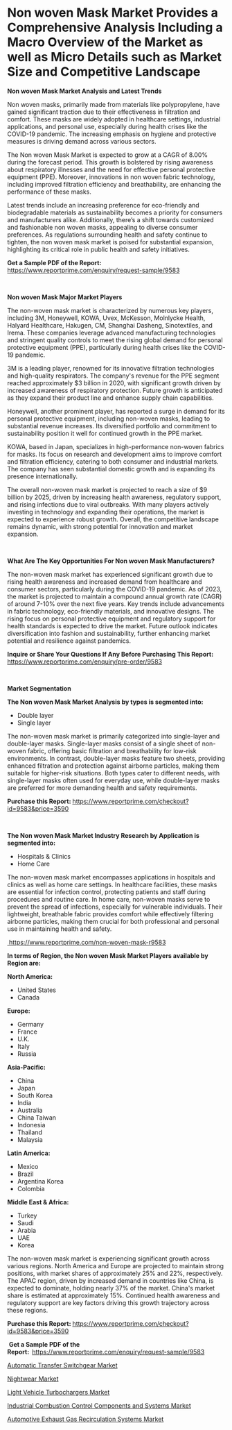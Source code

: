 <p><h1>Non woven Mask Market Provides a Comprehensive Analysis Including a Macro Overview of the Market as well as Micro Details such as Market Size and Competitive Landscape</h1></p><p><strong>Non woven Mask Market Analysis and Latest Trends</strong></p>
<p><p>Non woven masks, primarily made from materials like polypropylene, have gained significant traction due to their effectiveness in filtration and comfort. These masks are widely adopted in healthcare settings, industrial applications, and personal use, especially during health crises like the COVID-19 pandemic. The increasing emphasis on hygiene and protective measures is driving demand across various sectors.</p><p>The Non woven Mask Market is expected to grow at a CAGR of 8.00% during the forecast period. This growth is bolstered by rising awareness about respiratory illnesses and the need for effective personal protective equipment (PPE). Moreover, innovations in non woven fabric technology, including improved filtration efficiency and breathability, are enhancing the performance of these masks.</p><p>Latest trends include an increasing preference for eco-friendly and biodegradable materials as sustainability becomes a priority for consumers and manufacturers alike. Additionally, there’s a shift towards customized and fashionable non woven masks, appealing to diverse consumer preferences. As regulations surrounding health and safety continue to tighten, the non woven mask market is poised for substantial expansion, highlighting its critical role in public health and safety initiatives.</p></p>
<p><strong>Get a Sample PDF of the Report:&nbsp;</strong> <a href="https://www.reportprime.com/enquiry/request-sample/9583">https://www.reportprime.com/enquiry/request-sample/9583</a></p>
<p>&nbsp;</p>
<p><strong>Non woven Mask Major Market Players</strong></p>
<p><p>The non-woven mask market is characterized by numerous key players, including 3M, Honeywell, KOWA, Uvex, McKesson, Molnlycke Health, Halyard Healthcare, Hakugen, CM, Shanghai Dasheng, Sinotextiles, and Irema. These companies leverage advanced manufacturing technologies and stringent quality controls to meet the rising global demand for personal protective equipment (PPE), particularly during health crises like the COVID-19 pandemic.</p><p>3M is a leading player, renowned for its innovative filtration technologies and high-quality respirators. The company's revenue for the PPE segment reached approximately $3 billion in 2020, with significant growth driven by increased awareness of respiratory protection. Future growth is anticipated as they expand their product line and enhance supply chain capabilities.</p><p>Honeywell, another prominent player, has reported a surge in demand for its personal protective equipment, including non-woven masks, leading to substantial revenue increases. Its diversified portfolio and commitment to sustainability position it well for continued growth in the PPE market.</p><p>KOWA, based in Japan, specializes in high-performance non-woven fabrics for masks. Its focus on research and development aims to improve comfort and filtration efficiency, catering to both consumer and industrial markets. The company has seen substantial domestic growth and is expanding its presence internationally.</p><p>The overall non-woven mask market is projected to reach a size of $9 billion by 2025, driven by increasing health awareness, regulatory support, and rising infections due to viral outbreaks. With many players actively investing in technology and expanding their operations, the market is expected to experience robust growth. Overall, the competitive landscape remains dynamic, with strong potential for innovation and market expansion.</p></p>
<p>&nbsp;</p>
<p><strong>What Are The Key Opportunities For Non woven Mask Manufacturers?</strong></p>
<p><p>The non-woven mask market has experienced significant growth due to rising health awareness and increased demand from healthcare and consumer sectors, particularly during the COVID-19 pandemic. As of 2023, the market is projected to maintain a compound annual growth rate (CAGR) of around 7-10% over the next five years. Key trends include advancements in fabric technology, eco-friendly materials, and innovative designs. The rising focus on personal protective equipment and regulatory support for health standards is expected to drive the market. Future outlook indicates diversification into fashion and sustainability, further enhancing market potential and resilience against pandemics.</p></p>
<p><strong>Inquire or Share Your Questions If Any Before Purchasing This Report:</strong> <a href="https://www.reportprime.com/enquiry/pre-order/9583">https://www.reportprime.com/enquiry/pre-order/9583</a></p>
<p>&nbsp;</p>
<p><strong>Market Segmentation</strong></p>
<p><strong>The Non woven Mask Market Analysis by types is segmented into:</strong></p>
<p><ul><li>Double layer</li><li>Single layer</li></ul></p>
<p><p>The non-woven mask market is primarily categorized into single-layer and double-layer masks. Single-layer masks consist of a single sheet of non-woven fabric, offering basic filtration and breathability for low-risk environments. In contrast, double-layer masks feature two sheets, providing enhanced filtration and protection against airborne particles, making them suitable for higher-risk situations. Both types cater to different needs, with single-layer masks often used for everyday use, while double-layer masks are preferred for more demanding health and safety requirements.</p></p>
<p><strong>Purchase this Report:&nbsp;</strong><a href="https://www.reportprime.com/checkout?id=9583&price=3590">https://www.reportprime.com/checkout?id=9583&price=3590</a></p>
<p>&nbsp;</p>
<p><strong>The Non woven Mask Market Industry Research by Application is segmented into:</strong></p>
<p><ul><li>Hospitals & Clinics</li><li>Home Care</li></ul></p>
<p><p>The non-woven mask market encompasses applications in hospitals and clinics as well as home care settings. In healthcare facilities, these masks are essential for infection control, protecting patients and staff during procedures and routine care. In home care, non-woven masks serve to prevent the spread of infections, especially for vulnerable individuals. Their lightweight, breathable fabric provides comfort while effectively filtering airborne particles, making them crucial for both professional and personal use in maintaining health and safety.</p></p>
<p><a href="https://www.reportprime.com/non-woven-mask-r9583">&nbsp;https://www.reportprime.com/non-woven-mask-r9583</a></p>
<p><strong>In terms of Region, the Non woven Mask Market Players available by Region are:</strong></p>
<p>
    <p> <strong> North America: </strong>
        <ul>
            <li>United States</li>
            <li>Canada</li>
        </ul>
        </p> 
    <p> <strong> Europe: </strong>
        <ul>
            <li>Germany</li>
            <li>France</li>
            <li>U.K.</li>
            <li>Italy</li>
            <li>Russia</li>
        </ul>
        </p> 
    <p> <strong> Asia-Pacific: </strong>
        <ul>
            <li>China</li>
            <li>Japan</li>
            <li>South Korea</li>
            <li>India</li>
            <li>Australia</li>
            <li>China Taiwan</li>
            <li>Indonesia</li>
            <li>Thailand</li>
            <li>Malaysia</li>
        </ul>
        </p> 
    <p> <strong> Latin America: </strong>
        <ul>
            <li>Mexico</li>
            <li>Brazil</li>
            <li>Argentina Korea</li>
            <li>Colombia</li>
        </ul>
        </p> 
    <p> <strong> Middle East & Africa: </strong>
        <ul>
            <li>Turkey</li>
            <li>Saudi</li>
            <li>Arabia</li>
            <li>UAE</li>
            <li>Korea</li>
        </ul>
    </p>
    </p>
<p><p>The non-woven mask market is experiencing significant growth across various regions. North America and Europe are projected to maintain strong positions, with market shares of approximately 25% and 22%, respectively. The APAC region, driven by increased demand in countries like China, is expected to dominate, holding nearly 37% of the market. China's market share is estimated at approximately 15%. Continued health awareness and regulatory support are key factors driving this growth trajectory across these regions.</p></p>
<p><strong>Purchase this Report: </strong><a href="https://www.reportprime.com/checkout?id=9583&price=3590">https://www.reportprime.com/checkout?id=9583&price=3590</a></p>
<p>&nbsp;<strong>Get a Sample PDF of the Report:&nbsp;&nbsp;</strong><a href="https://www.reportprime.com/enquiry/request-sample/9583">https://www.reportprime.com/enquiry/request-sample/9583</a></p>
<p><strong></strong></p>
<p><p><a href="https://www.linkedin.com/pulse/automatic-transfer-switchgear-market-overview-global-dexvc?trackingId=gUTGzw4YQ8q%2BvSo8mkxHwg%3D%3D">Automatic Transfer Switchgear Market</a></p><p><a href="https://www.linkedin.com/pulse/nightwear-market-size-growth-trends-industry-analysis-uqnsc?trackingId=QkJNCDwUSGuKbNlFbohmfg%3D%3D">Nightwear Market</a></p><p><a href="https://issuu.com/reportprime-2/docs/light-vehicle-turbochargers-market-_d336affc02be4c">Light Vehicle Turbochargers Market</a></p><p><a href="https://medium.com/@caroline.lewis06756/the-market-for-industrial-combustion-control-components-and-systems-market-is-examined-in-this-f38d157d9691?postPublishedType=initial">Industrial Combustion Control Components and Systems Market</a></p><p><a href="https://issuu.com/reportprime-2/docs/automotive-exhaust-gas-recirculatio_39867910e2bfe9">Automotive Exhaust Gas Recirculation Systems Market</a></p></p>